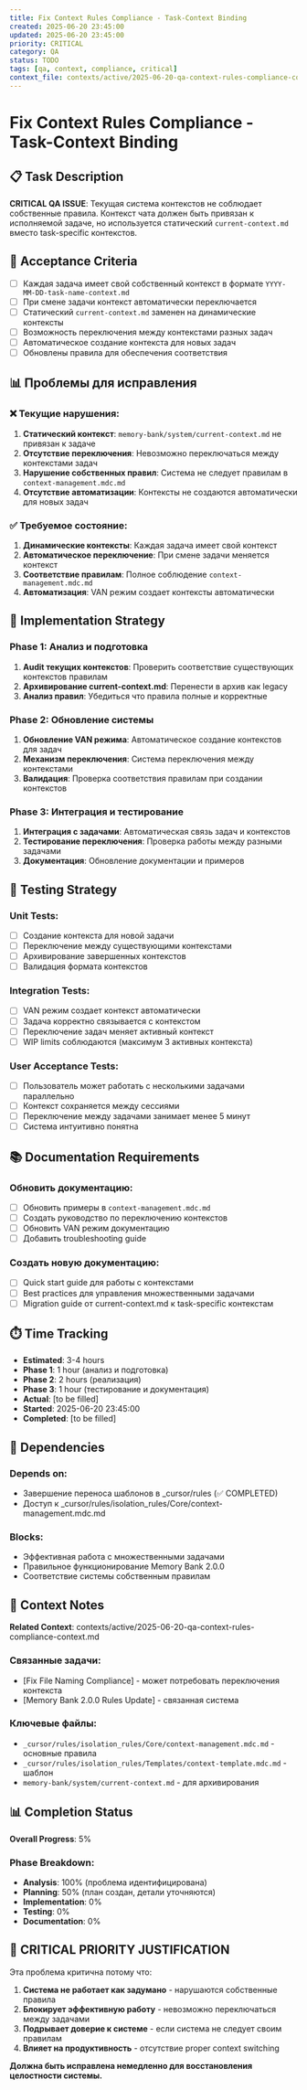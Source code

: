 ```yaml
---
title: Fix Context Rules Compliance - Task-Context Binding
created: 2025-06-20 23:45:00
updated: 2025-06-20 23:45:00
priority: CRITICAL
category: QA
status: TODO
tags: [qa, context, compliance, critical]
context_file: contexts/active/2025-06-20-qa-context-rules-compliance-context.md
---
```


# Fix Context Rules Compliance - Task-Context Binding

## 📋 Task Description
**CRITICAL QA ISSUE**: Текущая система контекстов не соблюдает собственные правила. Контекст чата должен быть привязан к исполняемой задаче, но используется статический `current-context.md` вместо task-specific контекстов.

## 🎯 Acceptance Criteria
- [ ] Каждая задача имеет свой собственный контекст в формате `YYYY-MM-DD-task-name-context.md`
- [ ] При смене задачи контекст автоматически переключается
- [ ] Статический `current-context.md` заменен на динамические контексты
- [ ] Возможность переключения между контекстами разных задач
- [ ] Автоматическое создание контекста для новых задач
- [ ] Обновлены правила для обеспечения соответствия

## 📊 Проблемы для исправления

### ❌ Текущие нарушения:
1. **Статический контекст**: `memory-bank/system/current-context.md` не привязан к задаче
2. **Отсутствие переключения**: Невозможно переключаться между контекстами задач
3. **Нарушение собственных правил**: Система не следует правилам в `context-management.mdc.md`
4. **Отсутствие автоматизации**: Контексты не создаются автоматически для новых задач

### ✅ Требуемое состояние:
1. **Динамические контексты**: Каждая задача имеет свой контекст
2. **Автоматическое переключение**: При смене задачи меняется контекст
3. **Соответствие правилам**: Полное соблюдение `context-management.mdc.md`
4. **Автоматизация**: VAN режим создает контексты автоматически

## 📝 Implementation Strategy

### Phase 1: Анализ и подготовка
1. **Audit текущих контекстов**: Проверить соответствие существующих контекстов правилам
2. **Архивирование current-context.md**: Перенести в архив как legacy
3. **Анализ правил**: Убедиться что правила полные и корректные

### Phase 2: Обновление системы
1. **Обновление VAN режима**: Автоматическое создание контекстов для задач
2. **Механизм переключения**: Система переключения между контекстами
3. **Валидация**: Проверка соответствия правилам при создании контекстов

### Phase 3: Интеграция и тестирование
1. **Интеграция с задачами**: Автоматическая связь задач и контекстов
2. **Тестирование переключения**: Проверка работы между разными задачами
3. **Документация**: Обновление документации и примеров

## 🧪 Testing Strategy

### Unit Tests:
- [ ] Создание контекста для новой задачи
- [ ] Переключение между существующими контекстами
- [ ] Архивирование завершенных контекстов
- [ ] Валидация формата контекстов

### Integration Tests:
- [ ] VAN режим создает контекст автоматически
- [ ] Задача корректно связывается с контекстом
- [ ] Переключение задач меняет активный контекст
- [ ] WIP limits соблюдаются (максимум 3 активных контекста)

### User Acceptance Tests:
- [ ] Пользователь может работать с несколькими задачами параллельно
- [ ] Контекст сохраняется между сессиями
- [ ] Переключение между задачами занимает менее 5 минут
- [ ] Система интуитивно понятна

## 📚 Documentation Requirements

### Обновить документацию:
- [ ] Обновить примеры в `context-management.mdc.md`
- [ ] Создать руководство по переключению контекстов
- [ ] Обновить VAN режим документацию
- [ ] Добавить troubleshooting guide

### Создать новую документацию:
- [ ] Quick start guide для работы с контекстами
- [ ] Best practices для управления множественными задачами
- [ ] Migration guide от current-context.md к task-specific контекстам

## ⏱️ Time Tracking
- **Estimated**: 3-4 hours
- **Phase 1**: 1 hour (анализ и подготовка)
- **Phase 2**: 2 hours (реализация)
- **Phase 3**: 1 hour (тестирование и документация)
- **Actual**: [to be filled]
- **Started**: 2025-06-20 23:45:00
- **Completed**: [to be filled]

## 🔗 Dependencies

### Depends on:
- Завершение переноса шаблонов в _cursor/rules (✅ COMPLETED)
- Доступ к _cursor/rules/isolation_rules/Core/context-management.mdc.md

### Blocks:
- Эффективная работа с множественными задачами
- Правильное функционирование Memory Bank 2.0.0
- Соответствие системы собственным правилам

## 🤔 Context Notes
**Related Context**: contexts/active/2025-06-20-qa-context-rules-compliance-context.md

### Связанные задачи:
- [Fix File Naming Compliance] - может потребовать переключения контекста
- [Memory Bank 2.0.0 Rules Update] - связанная система

### Ключевые файлы:
- `_cursor/rules/isolation_rules/Core/context-management.mdc.md` - основные правила
- `_cursor/rules/isolation_rules/Templates/context-template.mdc.md` - шаблон
- `memory-bank/system/current-context.md` - для архивирования

## 📊 Completion Status
**Overall Progress**: 5%

### Phase Breakdown:
- **Analysis**: 100% (проблема идентифицирована)
- **Planning**: 50% (план создан, детали уточняются)
- **Implementation**: 0%
- **Testing**: 0%
- **Documentation**: 0%

## 🚨 CRITICAL PRIORITY JUSTIFICATION

Эта проблема критична потому что:
1. **Система не работает как задумано** - нарушаются собственные правила
2. **Блокирует эффективную работу** - невозможно переключаться между задачами
3. **Подрывает доверие к системе** - если система не следует своим правилам
4. **Влияет на продуктивность** - отсутствие proper context switching

**Должна быть исправлена немедленно для восстановления целостности системы.**